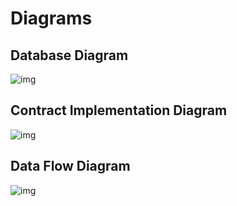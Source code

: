 # Diagrams

## Database Diagram
![img](https://bismuth.cz/wp-content/uploads/2018/03/Indexes-Hyperblocks.png "database diagram")

## Contract Implementation Diagram
![img](https://bismuth.cz/wp-content/uploads/2018/03/Bismuth-vs-Ethereum.png "contract implementation diagram")

## Data Flow Diagram
![img](https://bismuth.cz/wp-content/uploads/2018/12/dataflow_overview.png "data flow diagram")